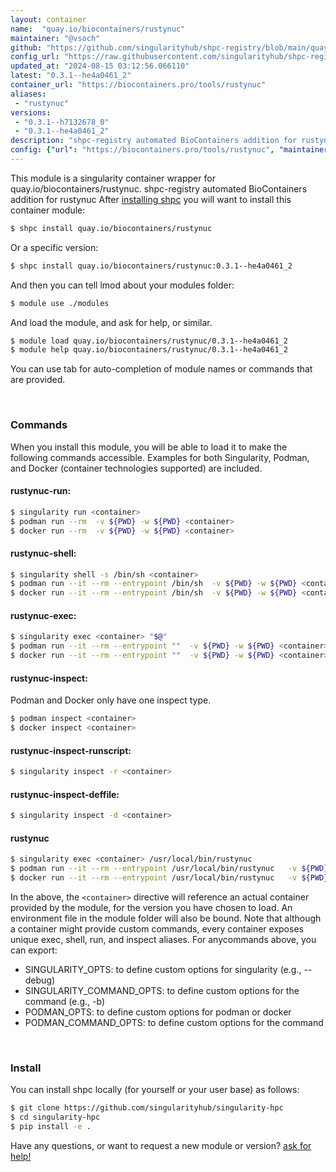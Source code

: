 ```yaml
---
layout: container
name:  "quay.io/biocontainers/rustynuc"
maintainer: "@vsoch"
github: "https://github.com/singularityhub/shpc-registry/blob/main/quay.io/biocontainers/rustynuc/container.yaml"
config_url: "https://raw.githubusercontent.com/singularityhub/shpc-registry/main/quay.io/biocontainers/rustynuc/container.yaml"
updated_at: "2024-08-15 03:12:56.066110"
latest: "0.3.1--he4a0461_2"
container_url: "https://biocontainers.pro/tools/rustynuc"
aliases:
 - "rustynuc"
versions:
 - "0.3.1--h7132678_0"
 - "0.3.1--he4a0461_2"
description: "shpc-registry automated BioContainers addition for rustynuc"
config: {"url": "https://biocontainers.pro/tools/rustynuc", "maintainer": "@vsoch", "description": "shpc-registry automated BioContainers addition for rustynuc", "latest": {"0.3.1--he4a0461_2": "sha256:ba22698847146cfef931ecaad44ef1a447b91532220a9fe38a9cd8df072a13b6"}, "tags": {"0.3.1--h7132678_0": "sha256:d3f73cb0fc0d06af1d1629af56019bd83770a7483d879e66457dcbf253b2a8fe", "0.3.1--he4a0461_2": "sha256:ba22698847146cfef931ecaad44ef1a447b91532220a9fe38a9cd8df072a13b6"}, "docker": "quay.io/biocontainers/rustynuc", "aliases": {"rustynuc": "/usr/local/bin/rustynuc"}}
---
```


This module is a singularity container wrapper for quay.io/biocontainers/rustynuc.
shpc-registry automated BioContainers addition for rustynuc
After [installing shpc](#install) you will want to install this container module:


```bash
$ shpc install quay.io/biocontainers/rustynuc
```

Or a specific version:

```bash
$ shpc install quay.io/biocontainers/rustynuc:0.3.1--he4a0461_2
```

And then you can tell lmod about your modules folder:

```bash
$ module use ./modules
```

And load the module, and ask for help, or similar.

```bash
$ module load quay.io/biocontainers/rustynuc/0.3.1--he4a0461_2
$ module help quay.io/biocontainers/rustynuc/0.3.1--he4a0461_2
```

You can use tab for auto-completion of module names or commands that are provided.

<br>

### Commands

When you install this module, you will be able to load it to make the following commands accessible.
Examples for both Singularity, Podman, and Docker (container technologies supported) are included.

#### rustynuc-run:

```bash
$ singularity run <container>
$ podman run --rm  -v ${PWD} -w ${PWD} <container>
$ docker run --rm  -v ${PWD} -w ${PWD} <container>
```

#### rustynuc-shell:

```bash
$ singularity shell -s /bin/sh <container>
$ podman run --it --rm --entrypoint /bin/sh  -v ${PWD} -w ${PWD} <container>
$ docker run --it --rm --entrypoint /bin/sh  -v ${PWD} -w ${PWD} <container>
```

#### rustynuc-exec:

```bash
$ singularity exec <container> "$@"
$ podman run --it --rm --entrypoint ""  -v ${PWD} -w ${PWD} <container> "$@"
$ docker run --it --rm --entrypoint ""  -v ${PWD} -w ${PWD} <container> "$@"
```

#### rustynuc-inspect:

Podman and Docker only have one inspect type.

```bash
$ podman inspect <container>
$ docker inspect <container>
```

#### rustynuc-inspect-runscript:

```bash
$ singularity inspect -r <container>
```

#### rustynuc-inspect-deffile:

```bash
$ singularity inspect -d <container>
```


#### rustynuc

```bash
$ singularity exec <container> /usr/local/bin/rustynuc
$ podman run --it --rm --entrypoint /usr/local/bin/rustynuc   -v ${PWD} -w ${PWD} <container> -c " $@"
$ docker run --it --rm --entrypoint /usr/local/bin/rustynuc   -v ${PWD} -w ${PWD} <container> -c " $@"
```



In the above, the `<container>` directive will reference an actual container provided
by the module, for the version you have chosen to load. An environment file in the
module folder will also be bound. Note that although a container
might provide custom commands, every container exposes unique exec, shell, run, and
inspect aliases. For anycommands above, you can export:

 - SINGULARITY_OPTS: to define custom options for singularity (e.g., --debug)
 - SINGULARITY_COMMAND_OPTS: to define custom options for the command (e.g., -b)
 - PODMAN_OPTS: to define custom options for podman or docker
 - PODMAN_COMMAND_OPTS: to define custom options for the command

<br>

### Install

You can install shpc locally (for yourself or your user base) as follows:

```bash
$ git clone https://github.com/singularityhub/singularity-hpc
$ cd singularity-hpc
$ pip install -e .
```

Have any questions, or want to request a new module or version? [ask for help!](https://github.com/singularityhub/singularity-hpc/issues)